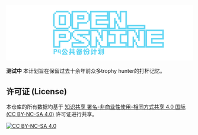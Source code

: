 ![](https://github.com/Ailyth99/OpenPSNine/blob/main/TITLE.png)

**测试中**
本计划旨在保留过去十余年前众多trophy hunter的打杯记忆。

## 许可证 (License)

本仓库的所有数据均基于 [知识共享 署名-非商业性使用-相同方式共享 4.0 国际 (CC BY-NC-SA 4.0)](http://creativecommons.org/licenses/by-nc-sa/4.0/) 许可证进行共享。

[![CC BY-NC-SA 4.0][cc-by-nc-sa-image]][cc-by-nc-sa]

[cc-by-nc-sa]: http://creativecommons.org/licenses/by-nc-sa/4.0/
[cc-by-nc-sa-image]: https://i.creativecommons.org/l/by-nc-sa/4.0/88x31.png